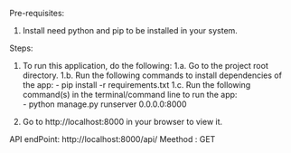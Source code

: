 Pre-requisites:
1. Install need python and pip to be installed in your system.


Steps:
1. To run this application, do the following:
    1.a. Go to the project root directory.
    1.b. Run the following commands to install dependencies of the app:
    	- pip install -r requirements.txt
    1.c. Run the following command(s) in the terminal/command line to run the app:    
        - python manage.py runserver 0.0.0.0:8000

2. Go to http://localhost:8000 in your browser to view it.

API endPoint: http://localhost:8000/api/
Meethod : GET
  
